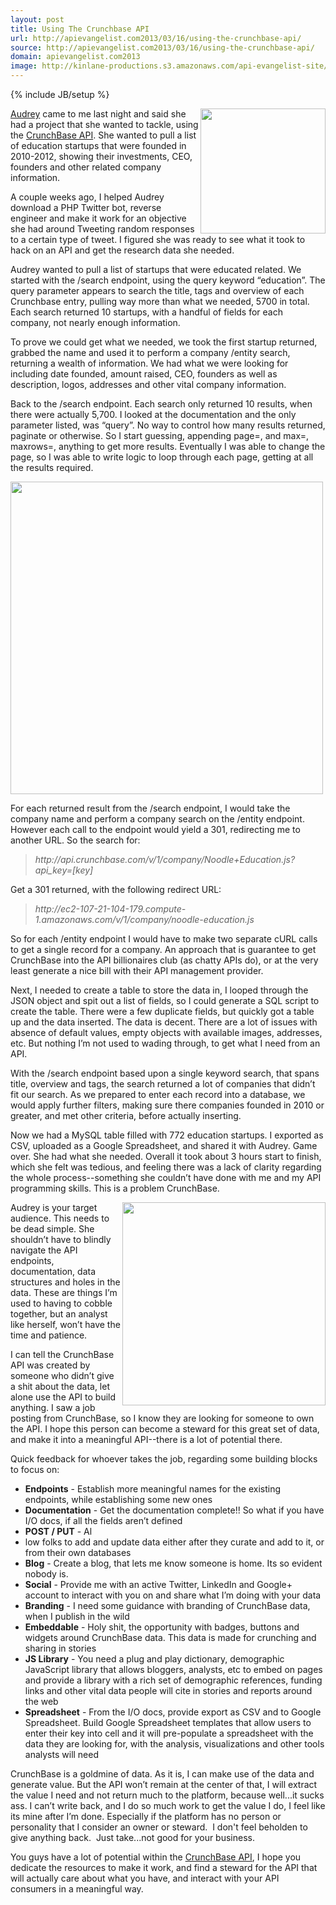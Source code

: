 ```yaml
---
layout: post
title: Using The Crunchbase API
url: http://apievangelist.com2013/03/16/using-the-crunchbase-api/
source: http://apievangelist.com2013/03/16/using-the-crunchbase-api/
domain: apievangelist.com2013
image: http://kinlane-productions.s3.amazonaws.com/api-evangelist-site/blog/crunchbase-logo.png
---
```

{% include JB/setup %}<p>
     <a href="http://developer.crunchbase.com/" target="_blank"><img src="https://s3.amazonaws.com/kinlane-productions/api-evangelist/crunchbase/crunchbase-logo.png"  width="200" align="right" /></a>
</p>
<p>
     <a href="http://hackeducation.com/">Audrey</a> came to me last night and said she had a project that she wanted to tackle, using the <a href="http://developer.crunchbase.com/">CrunchBase API</a>. She wanted to pull a list of education startups that were founded in 2010-2012, showing their investments, CEO, founders and other related company information.
</p>
<p>
     A couple weeks ago, I helped Audrey download a PHP Twitter bot, reverse engineer and make it work for an objective she had around Tweeting random responses to a certain type of tweet. I figured she was ready to see what it took to hack on an API and get the research data she needed.
</p>
<p>
     Audrey wanted to pull a list of startups that were educated related. We started with the /search endpoint, using the query keyword “education”. The query parameter appears to search the title, tags and overview of each Crunchbase entry, pulling way more than what we needed, 5700 in total. Each search returned 10 startups, with a handful of fields for each company, not nearly enough information.
</p>
<p>
     To prove we could get what we needed, we took the first startup returned, grabbed the name and used it to perform a company /entity search, returning a wealth of information. We had what we were looking for including date founded, amount raised, CEO, founders as well as description, logos, addresses and other vital company information.
</p>
<p>
     Back to the /search endpoint. Each search only returned 10 results, when there were actually 5,700. I looked at the documentation and the only parameter listed, was “query”. No way to control how many results returned, paginate or otherwise. So I start guessing, appending page=, and max=, maxrows=, anything to get more results. Eventually I was able to change the page, so I was able to write logic to loop through each page, getting at all the results required.
</p>
<p>
     <img src="https://s3.amazonaws.com/kinlane-productions/api-evangelist/crunchbase/crunchbase-search-endpoint.png"  width="500" />
</p>
<p>
     For each returned result from the /search endpoint, I would take the company name and perform a company search on the /entity endpoint. However each call to the endpoint would yield a 301, redirecting me to another URL. So the search for:
</p>
<blockquote>
     <em>http://api.crunchbase.com/v/1/company/Noodle+Education.js?api_key=[key]</em>
</blockquote>
<p>
     Get a 301 returned, with the following redirect URL:
</p>
<blockquote>
     <em>http://ec2-107-21-104-179.compute-1.amazonaws.com/v/1/company/noodle-education.js</em>
</blockquote>
<p>
     So for each /entity endpoint I would have to make two separate cURL calls to get a single record for a company. An approach that is guarantee to get CrunchBase into the API billionaires club (as chatty APIs do), or at the very least generate a nice bill with their API management provider.
</p>
<p>
     Next, I needed to create a table to store the data in, I looped through the JSON object and spit out a list of fields, so I could generate a SQL script to create the table. There were a few duplicate fields, but quickly got a table up and the data inserted. The data is decent. There are a lot of issues with absence of default values, empty objects with available images, addresses, etc. But nothing I’m not used to wading through, to get what I need from an API.
</p>
<p>
     With the /search endpoint based upon a single keyword search, that spans title, overview and tags, the search returned a lot of companies that didn’t fit our search. As we prepared to enter each record into a database, we would apply further filters, making sure there companies founded in 2010 or greater, and met other criteria, before actually inserting.
</p>
<p>
     Now we had a MySQL table filled with 772 education startups. I exported as CSV, uploaded as a Google Spreadsheet, and shared it with Audrey. Game over. She had what she needed. Overall it took about 3 hours start to finish, which she felt was tedious, and feeling there was a lack of clarity regarding the whole process--something she couldn’t have done with me and my API programming skills. This is a problem CrunchBase.
</p>
<p>
     <a href="http://developer.crunchbase.com/" target="_blank"><img src="https://s3.amazonaws.com/kinlane-productions/api-evangelist/crunchbase/startup-ecosystem-visualization.png"  width="325" align="right" /></a>
</p>
<p>
     Audrey is your target audience. This needs to be dead simple. She shouldn’t have to blindly navigate the API endpoints, documentation, data structures and holes in the data. These are things I’m used to having to cobble together, but an analyst like herself, won’t have the time and patience.
</p>
<p>
     I can tell the CrunchBase API was created by someone who didn’t give a shit about the data, let alone use the API to build anything. I saw a job posting from CrunchBase, so I know they are looking for someone to own the API. I hope this person can become a steward for this great set of data, and make it into a meaningful API--there is a lot of potential there.
</p>
<p>
     Quick feedback for whoever takes the job, regarding some building blocks to focus on:
</p>
<ul>
     <li>
          <strong>Endpoints</strong> - Establish more meaningful names for the existing endpoints, while establishing some new ones
     </li>
     <li>
          <strong>Documentation</strong> - Get the documentation complete!! So what if you have I/O docs, if all the fields aren’t defined
     </li>
     <li>
          <strong>POST / PUT</strong> - Al
     </li>
     <li>low folks to add and update data either after they curate and add to it, or from their own databases
     </li>
     <li>
          <strong>Blog</strong> - Create a blog, that lets me know someone is home. Its so evident nobody is.
     </li>
     <li>
          <strong>Social</strong> - Provide me with an active Twitter, LinkedIn and Google+ account to interact with you on and share what I’m doing with your data
     </li>
     <li>
          <strong>Branding</strong> - I need some guidance with branding of CrunchBase data, when I publish in the wild
     </li>
     <li>
          <strong>Embeddable</strong> - Holy shit, the opportunity with badges, buttons and widgets around CrunchBase data. This data is made for crunching and sharing in stories
     </li>
     <li>
          <strong>JS Library</strong> - You need a plug and play dictionary, demographic JavaScript library that allows bloggers, analysts, etc to embed on pages and provide a library with a rich set of demographic references, funding links and other vital data people will cite in stories and reports around the web
     </li>
     <li>
          <strong>Spreadsheet</strong> - From the I/O docs, provide export as CSV and to Google Spreadsheet. Build Google Spreadsheet templates that allow users to enter their key into cell and it will pre-populate a spreadsheet with the data they are looking for, with the analysis, visualizations and other tools analysts will need
     </li>
</ul>
<p>
     CrunchBase is a goldmine of data. As it is, I can make use of the data and generate value. But the API won’t remain at the center of that, I will extract the value I need and not return much to the platform, because well...it sucks ass. I can’t write back, and I do so much work to get the value I do, I feel like its mine after I’m done. Especially if the platform has no person or personality that I consider an owner or steward.  I don't feel beholden to give anything back.  Just take...not good for your business.
</p>
<p>
     You guys have a lot of potential within the <a href="http://developer.crunchbase.com/io-docs">CrunchBase API</a>, I hope you dedicate the resources to make it work, and find a steward for the API that will actually care about what you have, and interact with your API consumers in a meaningful way.
</p>
